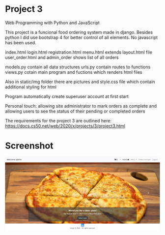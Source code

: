# Project 3

Web Programming with Python and JavaScript

This project is a funcional food ordering system made in django. Besides python I did use bootstrap 4 for better control of all elements. No javascript has been used.

index.html login.html registration.html menu.html extends layout.html file user_order.html and admin_order shows list of all orders

models.py contain all data structures urls.py contain routes to functions views.py cotain main program and fuctions which renders html files

Also in static/img folder there are pictures and style.css file which contain additional styling for html

Program automatically create superuser account at first start

Personal touch: allowing site administrator to mark orders as complete and allowing users to see the status of their pending or completed orders

The requirements for the project 3 are outlined here: https://docs.cs50.net/web/2020/x/projects/3/project3.html

# Screenshot
![Screenshot](orders/static/img/page.png)

